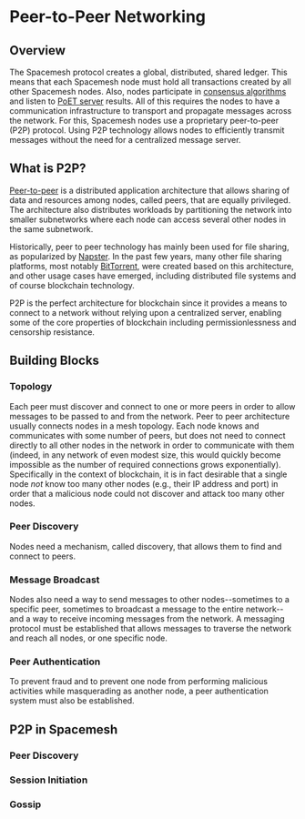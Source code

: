 # Peer-to-Peer Networking
## Overview

The Spacemesh protocol creates a global, distributed, shared ledger. This means that each Spacemesh node must hold all transactions created by all other Spacemesh nodes. Also, nodes participate in [consensus algorithms](../consensus/01-overview.md) and listen to [PoET server](../mining/03-poet.md) results. All of this requires the nodes to have a communication infrastructure to transport and propagate messages across the network. For this, Spacemesh nodes use a proprietary peer-to-peer (P2P) protocol. Using P2P technology allows  nodes to efficiently transmit messages without the need for a centralized message server.

## What is P2P?

[Peer-to-peer](https://en.wikipedia.org/wiki/Peer-to-peer) is a distributed application architecture that allows sharing of data and resources among nodes, called peers, that are equally privileged. The architecture also distributes workloads by partitioning the network into smaller subnetworks where each node can access several other nodes in the same subnetwork.

Historically, peer to peer technology has mainly been used for file sharing, as popularized by [Napster](https://en.wikipedia.org/wiki/Napster). In the past few years, many other file sharing platforms, most notably [BitTorrent](https://en.wikipedia.org/wiki/BitTorrent), were created based on this architecture, and other usage cases have emerged, including distributed file systems and of course blockchain technology.

P2P is the perfect architecture for blockchain since it provides a means to connect to a network without relying upon a centralized server, enabling some of the core properties of blockchain including permissionlessness and censorship resistance.

## Building Blocks

### Topology

Each peer must discover and connect to one or more peers in order to allow messages to be passed to and from the network. Peer to peer architecture usually connects nodes in a mesh topology. Each node knows and communicates with some number of peers, but does not need to connect directly to all other nodes in the network in order to communicate with them (indeed, in any network of even modest size, this would quickly become impossible as the number of required connections grows exponentially). Specifically in the context of blockchain, it is in fact desirable that a single node _not_ know too many other nodes (e.g., their IP address and port) in order that a malicious node could not discover and attack too many other nodes.

### Peer Discovery

Nodes need a mechanism, called discovery, that allows them to find and connect to peers.

### Message Broadcast

Nodes also need a way to send messages to other nodes--sometimes to a specific peer, sometimes to broadcast a message to the entire network--and a way to receive incoming messages from the network. A messaging protocol must be established that allows messages to traverse the network and reach all nodes, or one specific node.

### Peer Authentication

To prevent fraud and to prevent one node from performing malicious activities while masquerading as another node, a peer authentication system must also be established.

## P2P in Spacemesh

### Peer Discovery

### Session Initiation

### Gossip
